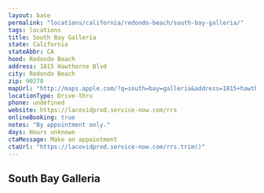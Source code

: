 ```yaml
---
layout: base
permalink: "locations/california/redondo-beach/south-bay-galleria/"
tags: locations
title: South Bay Galleria
state: California
stateAbbr: CA
hood: Redondo Beach
address: 1815 Hawthorne Blvd
city: Redondo Beach
zip: 90278
mapUrl: "http://maps.apple.com/?q=south=bay=galleria&address=1815+hawthorne+blvd,redondo+beach,california,90278"
locationType: Drive-thru
phone: undefined
website: https://lacovidprod.service-now.com/rrs
onlineBooking: true
notes: "By appointment only."
days: Hours unknown
ctaMessage: Make an appointment
ctaUrl: "https://lacovidprod.service-now.com/rrs.trim()"
---
```

## South Bay Galleria